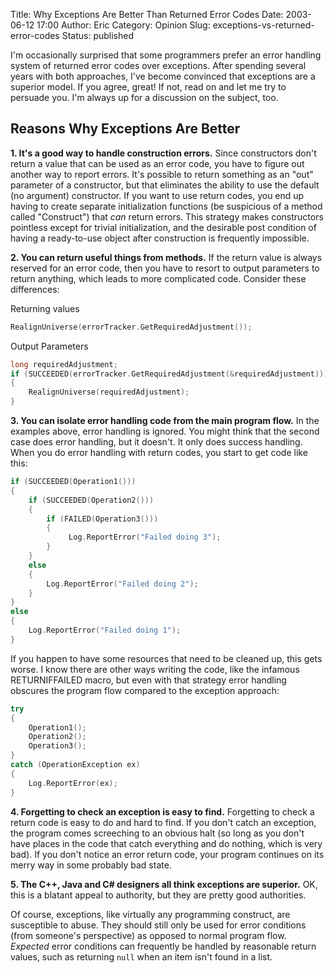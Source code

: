 Title: Why Exceptions Are Better Than Returned Error Codes
Date: 2003-06-12 17:00
Author: Eric
Category: Opinion
Slug: exceptions-vs-returned-error-codes
Status: published

I'm occasionally surprised that some programmers prefer an error
handling system of returned error codes over exceptions. After spending
several years with both approaches, I've become convinced that
exceptions are a superior model. If you agree, great! If not, read on
and let me try to persuade you. I'm always up for a discussion on the
subject, too.<!--more-->

Reasons Why Exceptions Are Better
---------------------------------

**1. It's a good way to handle construction errors.** Since constructors
don't return a value that can be used as an error code, you have to
figure out another way to report errors. It's possible to return
something as an "out" parameter of a constructor, but that eliminates
the ability to use the default (no argument) constructor. If you want to
use return codes, you end up having to create separate initialization
functions (be suspicious of a method called "Construct") that *can*
return errors. This strategy makes constructors pointless except for
trivial initialization, and the desirable post condition of having a
ready-to-use object after construction is frequently impossible.

**2. You can return useful things from methods.** If the return value is
always reserved for an error code, then you have to resort to output
parameters to return anything, which leads to more complicated code.
Consider these differences:

Returning values

```cpp
RealignUniverse(errorTracker.GetRequiredAdjustment());
```

Output Parameters

```cpp
long requiredAdjustment; 
if (SUCCEEDED(errorTracker.GetRequiredAdjustment(&requiredAdjustment))) 
{ 
    RealignUniverse(requiredAdjustment); 
}
```

**3. You can isolate error handling code from the main program flow.**
In the examples above, error handling is ignored. You might think that
the second case does error handling, but it doesn't. It only does
success handling. When you do error handling with return codes, you
start to get code like this:

```cpp
if (SUCCEEDED(Operation1())) 
{ 
    if (SUCCEEDED(Operation2())) 
    { 
        if (FAILED(Operation3())) 
        { 
             Log.ReportError("Failed doing 3"); 
        } 
    } 
    else 
    { 
        Log.ReportError("Failed doing 2"); 
    } 
} 
else 
{ 
    Log.ReportError("Failed doing 1"); 
}
```

If you happen to have some resources that need to be cleaned up, this
gets worse. I know there are other ways writing the code, like the
infamous RETURNIFFAILED macro, but even with that strategy error
handling obscures the program flow compared to the exception approach:

```cpp
try 
{ 
    Operation1(); 
    Operation2(); 
    Operation3(); 
} 
catch (OperationException ex) 
{ 
    Log.ReportError(ex); 
}
```

**4. Forgetting to check an exception is easy to find.** Forgetting to
check a return code is easy to do and hard to find. If you don't catch
an exception, the program comes screeching to an obvious halt (so long
as you don't have places in the code that catch everything and do
nothing, which is very bad). If you don't notice an error return code,
your program continues on its merry way in some probably bad state.

**5. The C++, Java and C\# designers all think exceptions are
superior.** OK, this is a blatant appeal to authority, but they are
pretty good authorities.

Of course, exceptions, like virtually any programming construct, are
susceptible to abuse. They should still only be used for error
conditions (from someone's perspective) as opposed to normal program
flow. *Expected* error conditions can frequently be handled by
reasonable return values, such as returning `null` when an item isn't
found in a list.
